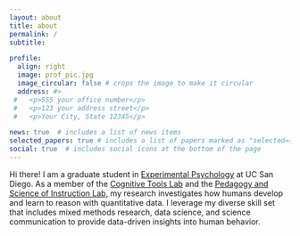 ```yaml
---
layout: about
title: about
permalink: /
subtitle: 

profile:
  align: right
  image: prof_pic.jpg
  image_circular: false # crops the image to make it circular
  address: #>
 #   <p>555 your office number</p>
 #   <p>123 your address street</p>
 #   <p>Your City, State 12345</p>

news: true  # includes a list of news items
selected_papers: true # includes a list of papers marked as "selected={true}"
social: true  # includes social icons at the bottom of the page
---
```

Hi there! I am a graduate student in [Experimental Psychology](https://psychology.ucsd.edu) at UC San Diego. As a member of the [Cognitive Tools Lab](https://cogtoolslab.github.io/) and the [Pedagogy and Science of Instruction Lab](https://pilegard.ucsd.edu/), my research investigates how humans develop and learn to reason with quantitative data. I leverage my diverse skill set that includes mixed methods research, data science, and science communication to provide data-driven insights into human behavior.